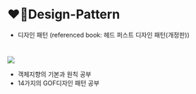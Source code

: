 # ❤️‍🔥Design-Pattern
- 디자인 패턴 (referenced book: 헤드 퍼스트 디자인 패턴(개정판))
#

<img src="/Users/yoonjuho/Design-Pattern/KakaoTalk_Photo_2022-07-09-04-04-02.jpeg">

- 객체지향의 기본과 원칙 공부
- 14가지의 GOF디자인 패턴 공부
